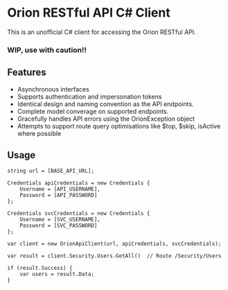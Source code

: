 # Orion RESTful API C# Client


This is an unofficial C# client for accessing the Orion RESTful API. 

### WIP, use with caution!!

## Features
 - Asynchronous interfaces
 - Supports authentication and impersonation tokens
 - Identical design and naming convention as the API endpoints.
 - Complete model converage on supported endpoints.
 - Gracefully handles API errors using the OrionException object
 - Attempts to support route query optimisations like $top, $skip, isActive where possible

## Usage

``` 
string url = [BASE_API_URL];
    
Credentials apiCredentials = new Credentials {
	Username = [API_USERNAME],
	Password = [API_PASSWORD]
};

Credentials svcCredentials = new Credentials {
	Username = [SVC_USERNAME],
	Password = [SVC_PASSWORD]
};
    
var client = new OrionApiClient(url, apiCredentials, svcCredentials);
    
var result = client.Security.Users.GetAll()  // Route /Security/Users   
    
if (result.Success) {
	var users = result.Data;
}    
```
